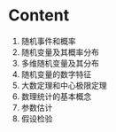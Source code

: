 # Content

1. 随机事件和概率
2. 随机变量及其概率分布
3. 多维随机变量及其分布
4. 随机变量的数字特征
5. 大数定理和中心极限定理
6. 数理统计的基本概念
7. 参数估计
8. 假设检验